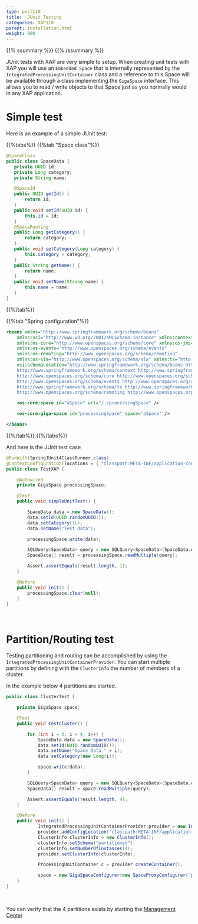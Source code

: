```yaml
---
type: post110
title:  JUnit Testing
categories: XAP110
parent: installation.html
weight: 900
---
```


{{% ssummary %}} {{% /ssummary %}}

JUnit tests with XAP are very simple to setup.  When creating unit tests with XAP you will use an `Embedded Space` that is internally represented by the `IntegratedProcessingUnitContainer` class and a reference to this Space will be available through a class implementing the `GigaSpace` interface. This allows you to read / write objects to that Space just as you normally would in any XAP application.



# Simple test

Here is an example of a simple JUnit test:

{{%tabs%}}
{{%tab "Space class"%}}
 ```java
@SpaceClass
public class SpaceData {
	private UUID id;
	private Long category;
	private String name;

	@SpaceId
	public UUID getId() {
		return id;
	}
	public void setId(UUID id) {
		this.id = id;
	}
	@SpaceRouting
	public Long getCategory() {
		return category;
	}
	public void setCategory(Long category) {
		this.category = category;
	}
	public String getName() {
		return name;
	}
	public void setName(String name) {
		this.name = name;
	}
}
```
{{%/tab%}}

{{%tab "Spring configuration"%}}
```xml
<beans xmlns="http://www.springframework.org/schema/beans"
	xmlns:xsi="http://www.w3.org/2001/XMLSchema-instance" xmlns:context="http://www.springframework.org/schema/context"
	xmlns:os-core="http://www.openspaces.org/schema/core" xmlns:os-jms="http://www.openspaces.org/schema/jms"
	xmlns:os-events="http://www.openspaces.org/schema/events"
	xmlns:os-remoting="http://www.openspaces.org/schema/remoting"
	xmlns:os-sla="http://www.openspaces.org/schema/sla" xmlns:tx="http://www.springframework.org/schema/tx"
	xsi:schemaLocation="http://www.springframework.org/schema/beans http://www.springframework.org/schema/beans/spring-beans-{{%version spring%}}.xsd
	http://www.springframework.org/schema/context http://www.springframework.org/schema/context/spring-context-{{%version spring%}}.xsd
	http://www.openspaces.org/schema/core http://www.openspaces.org/schema/{{%currentversion%}}/core/openspaces-core.xsd
	http://www.openspaces.org/schema/events http://www.openspaces.org/schema/{{%currentversion%}}/events/openspaces-events.xsd
	http://www.springframework.org/schema/tx http://www.springframework.org/schema/tx/spring-tx-{{%version spring%}}.xsd
    http://www.openspaces.org/schema/remoting http://www.openspaces.org/schema/{{%currentversion%}}/remoting/openspaces-remoting.xsd">

	<os-core:space id="aSpace" url="/./processingSpace" />

	<os-core:giga-space id="processingSpace" space="aSpace" />

</beans>
```
{{%/tab%}}
{{%/tabs%}}

And here is the JUnit test case

```java
@RunWith(SpringJUnit4ClassRunner.class)
@ContextConfiguration(locations = { "classpath:META-INF/application-context.xml" })
public class TestXAP {

	@Autowired
	private GigaSpace processingSpace;

	@Test
	public void simpleUnitTest() {

		SpaceData data = new SpaceData();
		data.setId(UUID.randomUUID());
		data.setCategory(1L);
		data.setName("Test data");

		processingSpace.write(data);

		SQLQuery<SpaceData> query = new SQLQuery<SpaceData>(SpaceData.class, "");
		SpaceData[] result = processingSpace.readMultiple(query);

		Assert.assertEquals(result.length, 1);
	}

	@Before
	public void init() {
		processingSpace.clear(null);
	}
}
```

<br>

# Partition/Routing test

Testing partitioning and routing can be accomplished by using the `IntegratedProcessingUnitContainerProvider`. You can start multiple partitions by defining with the `ClusterInfo` the number of members of a cluster.



In the example below 4 partitions are started.

```java
public class ClusterTest {

	private GigaSpace space;

	@Test
	public void testCluster() {

		for (int i = 0; i < 4; i++) {
			SpaceData data = new SpaceData();
			data.setId(UUID.randomUUID());
			data.setName("Space Data " + i);
			data.setCategory(new Long(i));

			space.write(data);
		}

        SQLQuery<SpaceData> query = new SQLQuery<SpaceData>(SpaceData.class, "");
        SpaceData[] result = space.readMultiple(query);

        Assert.assertEquals(result.length, 4);
	}

	@Before
	public void init() {
            IntegratedProcessingUnitContainerProvider provider = new IntegratedProcessingUnitContainerProvider();
            provider.addConfigLocation("classpath:META-INF/application-context.xml");
            ClusterInfo clusterInfo = new ClusterInfo();
            clusterInfo.setSchema("partitioned");
            clusterInfo.setNumberOfInstances(4);
            provider.setClusterInfo(clusterInfo);

            ProcessingUnitContainer c = provider.createContainer();

            space = new GigaSpaceConfigurer(new SpaceProxyConfigurer("processingSpace")).gigaSpace();
	}
}
```

<br>

You can verify that the 4 partitions exists by starting the [Management Center]({{%currentadmurl%}}/gigaspaces-management-center.html)
